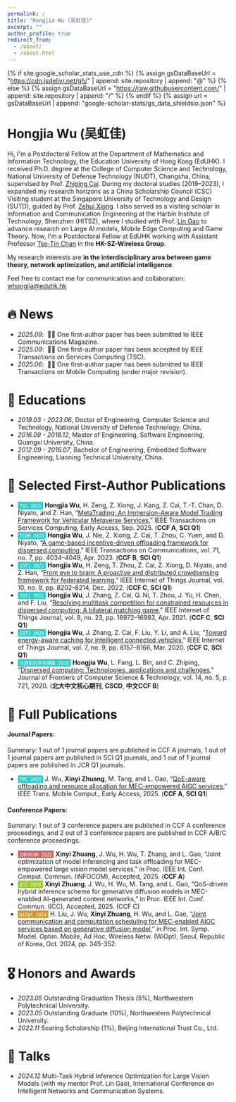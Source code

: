```yaml
---
permalink: /
title: "Hongjia Wu (吴虹佳)"
excerpt: ""
author_profile: true
redirect_from: 
  - /about/
  - /about.html
---
```


{% if site.google_scholar_stats_use_cdn %}
{% assign gsDataBaseUrl = "https://cdn.jsdelivr.net/gh/" | append: site.repository | append: "@" %}
{% else %}
{% assign gsDataBaseUrl = "https://raw.githubusercontent.com/" | append: site.repository | append: "/" %}
{% endif %}
{% assign url = gsDataBaseUrl | append: "google-scholar-stats/gs_data_shieldsio.json" %}

<span class='anchor' id='about-me'></span>

# Hongjia Wu (吴虹佳)

Hi, I'm a Postdoctoral Fellow at the Department of Mathematics and Information Technology, the Education University of Hong Kong (EdUHK). 
I received Ph.D. degree at the College of Computer Science and Technology, National University of Defense Technology (NUDT), Changsha, China, supervised by Prof. [Zhiping Cai](https://scholar.google.com.hk/citations?view_op=search_authors&mauthors=Zhiping+Cai&hl=zh-CN&oi=ao). During my doctoral studies (2019–2023), I expanded my research horizons as a China Scholarship Council (CSC) Visiting student at the Singapore University of Technology and Design (SUTD), guided by Prof. [Zehui Xiong](https://scholar.google.com.hk/citations?view_op=search_authors&mauthors=zehui+xiong&hl=zh-CN&oi=ao). I also served as a visiting scholar in Information and Communication Engineering at the Harbin Institute of Technology, Shenzhen (HITSZ), where I studied with Prof. [Lin Gao](https://scholar.google.com/citations?user=41wcJi4AAAAJ&hl=en) to advance research on Large AI models, Mobile Edge Computing and Game Theory. 
Now, I'm a Postdoctoral Fellow at EdUHK working with Assistant Professor [Tse-Tin Chan](https://www.eduhk.hk/mit/en/staff/tsetinchan) in the **HK-SZ-Wireless Group**. 

My research interests are **in the interdisciplinary area between game theory, network optimization, and artificial intelligence**.

Feel free to contact me for communication and collaboration: <u>whongjia@eduhk.hk</u>

# 🔥 News
- *2025.09*: &nbsp;🎉🎉 One first-author paper has been submitted to IEEE Communications Magazine.
- *2025.09*: &nbsp;🎉🎉 One first-author paper has been accepted by IEEE Transactions on Services Computing (TSC).
- *2025.06*: &nbsp;🎉🎉 One first-author paper has been submitted to IEEE Transactions on Mobile Computing (under major revision).


# 📖 Educations
- *2019.03 - 2023.06*, Doctor of Engineering, Computer Science and Technology, National University of Defense Technology, China.
- *2016.09 - 2018.12*, Master of Engineering, Software Engineering, Guangxi University, China.
- *2012.09 - 2016.07*, Bachelor of Engineering, Embedded Software Engineering, Liaoning Technical University, China.

# 📝 Selected First-Author Publications
<!-- #### Conference Papers:
- <span style="background-color: #cc6666; color: white; padding: 1px 4px; font-size: 12px;">``INFOCOM 2025``</span> **Xinyi Zhuang**, J. Wu, H. Wu, T. Zhang, and L. Gao, “Joint optimization of model inferencing and task offloading for MEC-empowered large vision model services,” in Proc. IEEE Int. Conf. Comput. Commun. (INFOCOM), Accepted, 2025. (**CCF A**)
- <span style="background-color: #99cc33; color: white; padding: 1px 4px; font-size: 12px;">``ICC 2025``</span> **Xinyi Zhuang**, J. Wu, H. Wu, M. Tang, and L. Gao, “QoS-driven hybrid inference scheme for generative diffusion models in MEC-enabled AI-generated content networks,” in Proc. IEEE Int. Conf. Commun. (ICC), Accepted, 2025. (CCF C) -->
- <span style="background-color: #33cccc; color: white; padding: 1px 4px; font-size: 12px;">``TSC 2025``</span> **Hongjia Wu**, H. Zeng, Z. Xiong, J. Kang, Z. Cai, T.-T. Chan, D. Niyato, and Z. Han, “[MetaTrading: An Immersion-Aware Model Trading Framework for Vehicular Metaverse Services](https://ieeexplore.ieee.org/abstract/document/11164460),” IEEE Transactions on Services Computing, Early Access, Sep. 2025. (**CCF A**, **SCI Q1**)
- <span style="background-color: #33cccc; color: white; padding: 1px 4px; font-size: 12px;">``TCOM 2023``</span> **Hongjia Wu**, J. Nie, Z. Xiong, Z. Cai, T. Zhou, C. Yuen, and D. Niyato, “[A game-based incentive-driven offloading framework for dispersed computing](https://ieeexplore.ieee.org/abstract/document/10102098),” IEEE Transactions on Communications, vol. 71, no. 7, pp. 4034–4049, Apr. 2023. (**CCF B**, **SCI Q1**)
- <span style="background-color: #33cccc; color: white; padding: 1px 4px; font-size: 12px;">``IOTJ 2022``</span> **Hongjia Wu**, H. Zeng, T. Zhou, Z. Cai, Z. Xiong, D. Niyato, and Z. Han, “[From eye to brain: A proactive and distributed crowdsensing framework for federated learning](https://ieeexplore.ieee.org/abstract/document/9991994),” IEEE Internet of Things Journal, vol. 10, no. 9, pp. 8202–8214, Dec. 2022. (**CCF C**, **SCI Q1**)
- <span style="background-color: #33cccc; color: white; padding: 1px 4px; font-size: 12px;">``IOTJ 2021``</span> **Hongjia Wu**, J. Zhang, Z. Cai, Q. Ni, T. Zhou, J. Yu, H. Chen, and F. Liu, “[Resolving multitask competition for constrained resources in dispersed computing: A bilateral matching game](https://ieeexplore.ieee.org/abstract/document/9416290),” IEEE Internet of Things Journal, vol. 8, no. 23, pp. 16972–16983, Apr. 2021. (**CCF C**, **SCI Q1**)
- <span style="background-color: #33cccc; color: white; padding: 1px 4px; font-size: 12px;">``IOTJ 2020``</span> **Hongjia Wu**, J. Zhang, Z. Cai, F. Liu, Y. Li, and A. Liu, “[Toward energy-aware caching for intelligent connected vehicles](https://ieeexplore.ieee.org/abstract/document/9036940),” IEEE Internet of Things Journal, vol. 7, no. 9, pp. 8157–8166, Mar. 2020. (**CCF C**, **SCI Q1**)
- <span style="background-color: #33cccc; color: white; padding: 1px 4px; font-size: 12px;">``计算机科学与探索 2020``</span> **Hongjia Wu**, L. Fang, L. Bin, and C. Zhiping, “[Dispersed computing: Technologies, applications and challenges](https://d.wanfangdata.com.cn/periodical/jsjkxyts202005002),” Journal of Frontiers of Computer Science & Technology, vol. 14, no. 5, p. 721, 2020. (**北大中文核心期刊**, **CSCD**, **中文CCF B**)


# 📄 Full Publications
#### Journal Papers:
Summary: 1 out of 1 journal papers are published in CCF A journals, 1 out of 1 journal papers are published in SCI Q1 journals, and 1 out of 1 journal papers are published in JCR Q1 journals.
- <span style="background-color: #33cccc; color: white; padding: 1px 4px; font-size: 12px;">``TMC 2025``</span> J. Wu, **Xinyi Zhuang**, M. Tang, and L. Gao, “[QoE-aware offloading and resource allocation for MEC-empowered AIGC services](https://ieeexplore.ieee.org/document/10972066),” IEEE Trans. Mobile Comput., Early Access, 2025. (**CCF A**, **SCI Q1**)

#### Conference Papers:
Summary: 1 out of 3 conference papers are published in CCF A conference proceedings, and 2 out of 3 conference papers are published in CCF A/B/C conference proceedings.
- <span style="background-color: #cc6666; color: white; padding: 1px 4px; font-size: 12px;">``INFOCOM 2025``</span> **Xinyi Zhuang**, J. Wu, H. Wu, T. Zhang, and L. Gao, “Joint optimization of model inferencing and task offloading for MEC-empowered large vision model services,” in Proc. IEEE Int. Conf. Comput. Commun. (INFOCOM), Accepted, 2025. (**CCF A**)
- <span style="background-color: #99cc33; color: white; padding: 1px 4px; font-size: 12px;">``ICC 2025``</span> **Xinyi Zhuang**, J. Wu, H. Wu, M. Tang, and L. Gao, “QoS-driven hybrid inference scheme for generative diffusion models in MEC-enabled AI-generated content networks,” in Proc. IEEE Int. Conf. Commun. (ICC), Accepted, 2025. (CCF C)
- <span style="background-color: #cc9933; color: white; padding: 1px 4px; font-size: 12px;">``WiOpt 2024``</span> H. Liu, J. Wu, **Xinyi Zhuang**, H. Wu, and L. Gao, “[Joint communication and computation scheduling for MEC-enabled AIGC services based on generative diffusion model](https://ieeexplore.ieee.org/document/10778362),” in Proc. Int. Symp. Model. Optim. Mobile, Ad Hoc, Wireless Netw. (WiOpt), Seoul, Republic of Korea, Oct. 2024, pp. 345-352.


# 🎖 Honors and Awards
- *2023.05* Outstanding Graduation Thesis (5%), Northwestern Polytechnical University.
- *2023.05* Outstanding Graduate (10%), Northwestern Polytechnical University.
- *2022.11* Soaring Scholarship (1%), Beijing International Trust Co., Ltd.


# 💬 Talks
- *2024.12* Multi-Task Hybrid Inference Optimization for Large Vision Models (with my mentor Prof. Lin Gao), International Conference on Intelligent Networks and Communication Systems.

